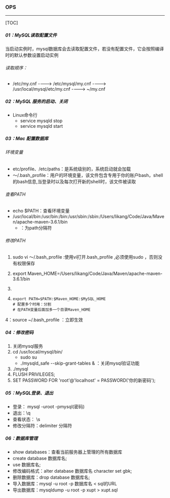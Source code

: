 ### OPS

------

[TOC]

##### 01：MySQL读取配置文件

​	当启动实例时，mysql数据库会去读取配置文件，若没有配置文件，它会按照编译时的默认参数设置启动实例

###### 读取顺序：

- /etc/my.cnf ----> /etc/mysql/my.cnf ----> /usr/local/mysql/etc/my.cnf ----> ~/my.cnf


##### 02：MySQL 服务的启动、关闭

- Linux命令行 
  - service mysqld stop
  - service mysqld start

##### 03：Mac 配置数据库

###### 环境变量

- etc/profile、/etc/paths：是系统级别的，系统启动就会加载
- ～/.bash_profile：用户的环境变量，该文件包含专用于你的账户bash，shell的bash信息,当登录时以及每次打开新的shell时，该文件被读取

###### 查看PATH

-  echo  $PATH：查看环境变量
- /usr/local/bin:/usr/bin:/bin:/usr/sbin:/sbin:/Users/likang/Code/Java/Maven/apache-maven-3.6.1/bin
  - ：为path分隔符

###### 修改PATH 

1. sudo vi ～/.bash_profile :使用vi打开.bash_profile ,必须使用sudo ，否则没有权限保存
2. export Maven_HOME=/Users/likang/Code/Java/Maven/apache-maven-3.6.1/bin
3. 

1. ```shell
   export PATH=$PATH:$Maven_HOME:$MySQL_HOME
   # 配置多个时用：分割
   # 在PATH变量后面加多一个目录Maven_HOME
   ```

4：source ~/.bash_profile ：立即生效

##### 04：修改密码

1. 关闭mysql服务
2. cd /usr/local/mysql/bin/
   - sudo su
   - ./mysqld_safe --skip-grant-tables & ：关闭mysql验证功能
3. ./mysql
4. FLUSH PRIVILEGES;  
5. SET PASSWORD FOR 'root'@'localhost' = PASSWORD('你的新密码');

##### 05：MySQL登录、退出

- 登录： mysql -uroot -pmysql(密码) 
- 退出：\q 
- 查看状态： \s 
- 修改分隔符：delimiter 分隔符

##### 06：数据库管理

- show databases：查看当前服务器上管理的所有数据库 
- create database 数据库名; 
- use 数据库名; 
- 修改编码格式：alter database 数据库名 character set gbk; 
- 删除数据库：drop database 数据库名; 
- 导入数据库：mysql -u root -p 数据库名 < sql的URL  
- 导出数据库：mysqldump -u root -p xupt > xupt.sql

